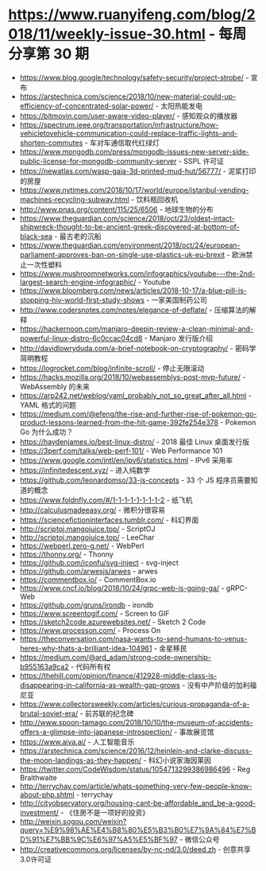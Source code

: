 # https://www.ruanyifeng.com/blog/2018/11/weekly-issue-30.html - 每周分享第 30 期

- https://www.blog.google/technology/safety-security/project-strobe/ - 宣布
- https://arstechnica.com/science/2018/10/new-material-could-up-efficiency-of-concentrated-solar-power/ - 太阳热能发电
- https://bitmovin.com/user-aware-video-player/ - 感知观众的播放器
- https://spectrum.ieee.org/transportation/infrastructure/how-vehicletovehicle-communication-could-replace-traffic-lights-and-shorten-commutes - 车对车通信取代红绿灯
- https://www.mongodb.com/press/mongodb-issues-new-server-side-public-license-for-mongodb-community-server - SSPL 许可证
- https://newatlas.com/wasp-gaia-3d-printed-mud-hut/56777/ - 泥浆打印的房屋
- https://www.nytimes.com/2018/10/17/world/europe/istanbul-vending-machines-recycling-subway.html - 饮料瓶回收机
- http://www.pnas.org/content/115/25/6506 - 地球生物的分布
- https://www.theguardian.com/science/2018/oct/23/oldest-intact-shipwreck-thought-to-be-ancient-greek-discovered-at-bottom-of-black-sea - 最古老的沉船
- https://www.theguardian.com/environment/2018/oct/24/european-parliament-approves-ban-on-single-use-plastics-uk-eu-brexit - 欧洲禁止一次性塑料
- https://www.mushroomnetworks.com/infographics/youtube---the-2nd-largest-search-engine-infographic/ - Youtube
- https://www.bloomberg.com/news/articles/2018-10-17/a-blue-pill-is-stopping-hiv-world-first-study-shows - 一家美国制药公司
- http://www.codersnotes.com/notes/elegance-of-deflate/ - 压缩算法的解释
- https://hackernoon.com/manjaro-deepin-review-a-clean-minimal-and-powerful-linux-distro-6c0ccac04cd8 - Manjaro 发行版介绍
- http://davidlowryduda.com/a-brief-notebook-on-cryptography/ - 密码学简明教程
- https://logrocket.com/blog/infinite-scroll/ - 停止无限滚动
- https://hacks.mozilla.org/2018/10/webassemblys-post-mvp-future/ - WebAssembly 的未来
- https://arp242.net/weblog/yaml_probably_not_so_great_after_all.html - YAML 格式的问题
- https://medium.com/@efeng/the-rise-and-further-rise-of-pokemon-go-product-lessons-learned-from-the-hit-game-392fe254e378 - Pokemon Go 为什么成功？
- https://haydenjames.io/best-linux-distro/ - 2018 最佳 Linux 桌面发行版
- https://3perf.com/talks/web-perf-101/ - Web Performance 101
- https://www.google.com/intl/en/ipv6/statistics.html - IPv6 采用率
- https://infinitedescent.xyz/ - 进入纯数学
- https://github.com/leonardomso/33-js-concepts - 33 个 JS 程序员需要知道的概念
- https://www.foldnfly.com/#/1-1-1-1-1-1-1-1-2 - 纸飞机
- http://calculusmadeeasy.org/ - 微积分很容易
- https://sciencefictioninterfaces.tumblr.com/ - 科幻界面
- http://scriptoj.mangojuice.top/ - ScriptOJ
- http://scriptoj.mangojuice.top/ - LeeChar
- https://webperl.zero-g.net/ - WebPerl
- https://thonny.org/ - Thonny
- https://github.com/iconfu/svg-inject - svg-inject
- https://github.com/arwesjs/arwes - arwes
- https://commentbox.io/ - CommentBox.io
- https://www.cncf.io/blog/2018/10/24/grpc-web-is-going-ga/ - gRPC-Web
- https://github.com/gruns/irondb - irondb
- https://www.screentogif.com/ - Screen to GIF
- https://sketch2code.azurewebsites.net/ - Sketch 2 Code
- https://www.processon.com/ - Process On
- https://theconversation.com/nasa-wants-to-send-humans-to-venus-heres-why-thats-a-brilliant-idea-104961 - 金星移民
- https://medium.com/@ard_adam/strong-code-ownership-b955163a9ca2 - 代码所有权
- https://thehill.com/opinion/finance/412928-middle-class-is-disappearing-in-california-as-wealth-gap-grows - 没有中产阶级的加利福尼亚
- https://www.collectorsweekly.com/articles/curious-propaganda-of-a-brutal-soviet-era/ - 前苏联的纪念碑
- http://www.spoon-tamago.com/2018/10/10/the-museum-of-accidents-offers-a-glimpse-into-japanese-introspection/ - 事故展览馆
- https://www.aiva.ai/ - 人工智能音乐
- https://arstechnica.com/science/2016/12/heinlein-and-clarke-discuss-the-moon-landings-as-they-happen/ - 科幻小说家海因莱因
- https://twitter.com/CodeWisdom/status/1054713299386986496 - Reg Braithwaite
- http://terrychay.com/article/whats-something-very-few-people-know-about-php.shtml - terrychay
- http://cityobservatory.org/housing-cant-be-affordable_and_be-a-good-investment/ - 《住房不是一项好的投资》
- http://weixin.sogou.com/weixin?query=%E9%98%AE%E4%B8%80%E5%B3%B0%E7%9A%84%E7%BD%91%E7%BB%9C%E6%97%A5%E5%BF%97 - 微信公众号
- http://creativecommons.org/licenses/by-nc-nd/3.0/deed.zh - 创意共享3.0许可证